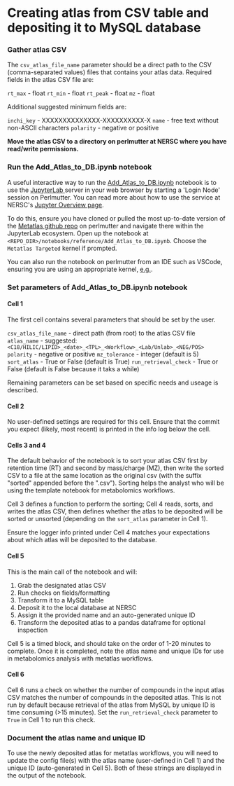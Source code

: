 # Creating atlas from CSV table and depositing it to MySQL database

### Gather atlas CSV

The `csv_atlas_file_name` parameter should be a direct path to the CSV
(comma-separated values) files that contains your atlas data. Required fields
in the atlas CSV file are:

`rt_max` - float
`rt_min` - float
`rt_peak` - float
`mz` - float

Additional suggested minimum fields are:

`inchi_key` - XXXXXXXXXXXXXX-XXXXXXXXXX-X
`name` - free text without non-ASCII characters
`polarity` - negative or positive

**Move the atlas CSV to a directory on perlmutter at NERSC where you have 
read/write permissions.**

### Run the Add_Atlas_to_DB.ipynb notebook

A useful interactive way to run the [Add_Atlas_to_DB.ipynb](
https://github.com/biorack/metatlas/blob/main/notebooks/reference/Add_Atlas_to_DB.ipynb) notebook is 
to use the [JupyterLab ](https://jupyter.nersc.gov/) server in your web browser by starting a 'Login Node' 
session on Perlmutter. You can read more about how to use the service at NERSC's [Jupyter Overview page](https://docs.nersc.gov/services/jupyter/).

To do this, ensure you have cloned or pulled the most up-to-date version of the [Metatlas github repo](https://github.com/biorack/metatlas/tree/main)
on perlmutter and navigate there within the JupyterLab ecosystem. Open up the notebook at
``` <REPO_DIR>/notebooks/reference/Add_Atlas_to_DB.ipynb ```. Choose the `Metatlas Targeted` kernel if prompted.

You can also run the notebook on perlmutter from an IDE such as VSCode, ensuring you are using an
appropriate kernel, [e.g.](https://github.com/biorack/metatlas/blob/main/docker/shifter.kernel.json).

### Set parameters of Add_Atlas_to_DB.ipynb notebook

#### Cell 1

The first cell contains several parameters that should be set by the user.

`csv_atlas_file_name` - direct path (from root) to the atlas CSV file
`atlas_name` - suggested: `<C18/HILIC/LIPID>_<date>_<TPL>_<Workflow>_<Lab/Unlab>_<NEG/POS>`
`polarity` - negative or positive
`mz_tolerance` - integer (default is 5)
`sort_atlas` - True or False (default is True)
`run_retrieval_check` - True or False (default is False because it taks a while)

Remaining parameters can be set based on specific needs and useage is described.

#### Cell 2

No user-defined settings are required for this cell. Ensure that the commit you expect
(likely, most recent) is printed in the info log below the cell.

#### Cells 3 and 4

The default behavior of the notebook is to sort your atlas CSV first by retention time (RT)
and second by mass/charge (MZ), then write the sorted CSV to a file at the same location as 
the original csv (with the suffix "sorted" appended before the ".csv"). Sorting helps the
analyst who will be using the template notebook for metabolomics workflows.

Cell 3 defines a function to perform the sorting; Cell 4 reads, sorts, and writes the
atlas CSV, then defines whether the atlas to be deposited will be sorted or unsorted (depending
on the `sort_atlas` parameter in Cell 1).

Ensure the logger info printed under Cell 4 matches your expectations about which atlas will be
deposited to the database.

#### Cell 5

This is the main call of the notebook and will:

1. Grab the designated atlas CSV
2. Run checks on fields/formatting
3. Transform it to a MySQL table
4. Deposit it to the local database at NERSC
5. Assign it the provided name and an auto-generated unique ID
6. Transform the deposited atlas to a pandas dataframe for optional inspection

Cell 5 is a timed block, and should take on the order of 1-20 minutes to complete. Once
it is completed, note the atlas name and unique IDs for use in metabolomics analysis with
metatlas workflows.

#### Cell 6

Cell 6 runs a check on whether the number of compounds in the input atlas CSV matches the
number of compounds in the deposited atlas. This is not run by default because retrieval of
the atlas from MySQL by unique ID is time consuming (>15 minutes). Set the `run_retrieval_check`
parameter to `True` in Cell 1 to run this check.

### Document the atlas name and unique ID

To use the newly deposited atlas for metatlas workflows, you will need to update the config file(s)
with the atlas name (user-defined in Cell 1) and the unique ID (auto-generated in Cell 5). Both of
these strings are displayed in the output of the notebook. 
